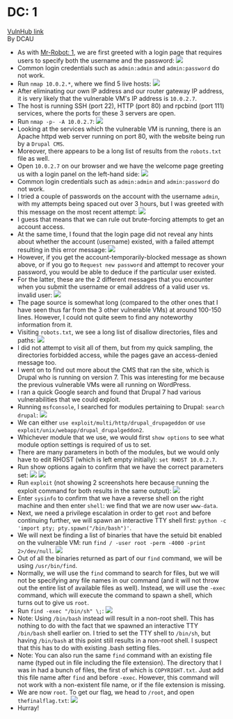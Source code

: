 # DC: 1
[VulnHub link](https://www.vulnhub.com/entry/dc-1,292/)  
By DCAU

* As with [Mr-Robot: 1](https://github.com/leegengyu/CTF-Walkthrough/blob/master/mr-robot-1.md), we are first greeted with a login page that requires users to specify both the username and the password: 
![](/screenshots/dc-1/LoginInitial.jpg)
* Common login credentials such as `admin:admin` and `admin:password` do not work.
* Run `nmap 10.0.2.*`, where we find 5 live hosts:
![](/screenshots/dc-1/nmapScan.jpg)
* After eliminating our own IP address and our router gateway IP address, it is very likely that the vulnerable VM's IP address is `10.0.2.7`.
* The host is running SSH (port 22), HTTP (port 80) and rpcbind (port 111) services, where the ports for these 3 servers are open.
* Run `nmap -p- -A 10.0.2.7`:
![](/screenshots/dc-1/hostFullScan.jpg)
* Looking at the services which the vulnerable VM is running, there is an Apache httpd web server running on port 80, with the website being run by a `Drupal CMS`.
* Moreover, there appears to be a long list of results from the `robots.txt` file as well.
* Open `10.0.2.7` on our browser and we have the welcome page greeting us with a login panel on the left-hand side:
![](/screenshots/dc-1/SiteWebServer.jpg)
* Common login credentials such as `admin:admin` and `admin:password` do not work.
* I tried a couple of passwords on the account with the username `admin`, with my attempts being spaced out over 3 hours, but I was greeted with this message on the most recent attempt:
![](/screenshots/dc-1/AccountTemporarilyBlocked.jpg)
* I guess that means that we can rule out brute-forcing attempts to get an account access.
* At the same time, I found that the login page did not reveal any hints about whether the account (username) existed, with a failed attempt resulting in this error message:
![](/screenshots/dc-1/invalidLogin.jpg)
* However, if you get the account-temporarily-blocked message as shown above, or if you go to `Request new password` and attempt to recover your password, you would be able to deduce if the particular user existed.
* For the latter, these are the 2 different messages that you encounter when you submit the username or email address of a valid user vs. invalid user:
![](/screenshots/dc-1/AdminUsername.jpg)
* The page source is somewhat long (compared to the other ones that I have seen thus far from the 3 other vulnerable VMs) at around 100-150 lines. However, I could not quite seem to find any noteworthy information from it.
* Visiting `robots.txt`, we see a long list of disallow directories, files and paths:
![](/screenshots/dc-1/robotsTxt.jpg)
* I did not attempt to visit all of them, but from my quick sampling, the directories forbidded access, while the pages gave an access-denied message too.
* I went on to find out more about the CMS that ran the site, which is Drupal who is running on version 7. This was interesting for me because the previous vulnerable VMs were all running on WordPress.
* I ran a quick Google search and found that Drupal 7 had various vulnerabilities that we could exploit.
* Running `msfconsole`, I searched for modules pertaining to Drupal: `search drupal`:
![](/screenshots/dc-1/msfconsoleSearchResults.jpg)
* We can either `use exploit/multi/http/drupal_drupageddon` or `use exploit/unix/webapp/drupal_drupalgeddon2`.
* Whichever module that we use, we would first `show options` to see what module option settings is required of us to set.
* There are many parameters in both of the modules, but we would only have to edit RHOST (which is left empty initially): `set RHOST 10.0.2.7`.
* Run show options again to confirm that we have the correct parameters set:
![](/screenshots/dc-1/drupalDrupageddon.jpg)
![](/screenshots/dc-1/drupalDrupalgeddon2.jpg)
* Run `exploit` (not showing 2 screenshots here because running the exploit command for both results in the same output):
![](/screenshots/dc-1/exploit.jpg)
* Enter `sysinfo` to confirm that we have a reverse shell on the right machine and then enter `shell`: we find that we are now user `www-data`.
* Next, we need a privilege escalation in order to get `root` and before continuing further, we will spawn an interactive TTY shell first: `python -c 'import pty; pty.spawn("/bin/bash")'`.
* We will next be finding a list of binaries that have the setuid bit enabled on the vulnerable VM: run `find / -user root -perm -4000 -print 2>/dev/null`.
![](/screenshots/dc-1/suidExecutables.jpg)
* Out of all the binaries returned as part of our `find` command, we will be using `/usr/bin/find`.
* Normally, we will use the `find` command to search for files, but we will not be specifying any file names in our command (and it will not throw out the entire list of available files as well). Instead, we will use the `-exec` command, which will execute the command to spawn a shell, which turns out to give us `root`.
* Run `find -exec "/bin/sh" \;`:
![](/screenshots/dc-1/findCommandPrivilegeEscalation.jpg)
* Note: Using `/bin/bash` instead will result in a non-root shell. This has nothing to do with the fact that we spawned an interactive TTY `/bin/bash` shell earlier on. I tried to set the TTY shell to `/bin/sh`, but having `/bin/bash` at this point still results in a non-root shell. I suspect that this has to do with existing .bash setting files.
* Note: You can also run the same `find` command with an existing file name (typed out in file including the file extension). The directory that I was in had a bunch of files, the first of which is `COPYRIGHT.txt`. Just add this file name after `find` and before `-exec`. However, this command will not work with a non-existent file name, or if the file extension is missing.
* We are now `root`. To get our flag, we head to `/root`, and open `thefinalflag.txt`:
![](/screenshots/dc-1/thefinalflag.jpg)
* Hurray!